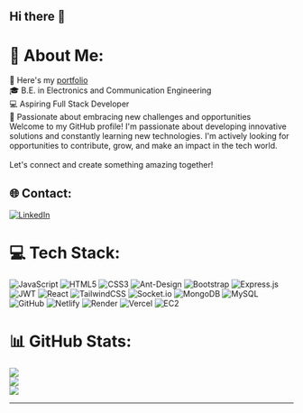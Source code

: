 ## Hi there 👋

# 💫 About Me:
🔭 Here's my [portfolio](https://aravinthan.netlify.app/)<br>🎓 B.E. in Electronics and Communication Engineering<br>💻 Aspiring Full Stack Developer<br>🌟 Passionate about embracing new challenges and opportunities<br>Welcome to my GitHub profile! I'm passionate about developing innovative solutions and constantly learning new technologies. I'm actively looking for opportunities to contribute, grow, and make an impact in the tech world.<br><br>Let's connect and create something amazing together!


## 🌐 Contact:
[![LinkedIn](https://img.shields.io/badge/LinkedIn-%230077B5.svg?logo=linkedin&logoColor=white)](https://www.linkedin.com/in/aravinthanbalaji/) 

# 💻 Tech Stack:
![JavaScript](https://img.shields.io/badge/javascript-%23323330.svg?style=for-the-badge&logo=javascript&logoColor=%23F7DF1E) ![HTML5](https://img.shields.io/badge/html5-%23E34F26.svg?style=for-the-badge&logo=html5&logoColor=white) ![CSS3](https://img.shields.io/badge/css3-%231572B6.svg?style=for-the-badge&logo=css3&logoColor=white) ![Ant-Design](https://img.shields.io/badge/-AntDesign-%230170FE?style=for-the-badge&logo=ant-design&logoColor=white) ![Bootstrap](https://img.shields.io/badge/bootstrap-%238511FA.svg?style=for-the-badge&logo=bootstrap&logoColor=white) ![Express.js](https://img.shields.io/badge/express.js-%23404d59.svg?style=for-the-badge&logo=express&logoColor=%2361DAFB) ![JWT](https://img.shields.io/badge/JWT-black?style=for-the-badge&logo=JSON%20web%20tokens) ![React](https://img.shields.io/badge/react-%2320232a.svg?style=for-the-badge&logo=react&logoColor=%2361DAFB) ![TailwindCSS](https://img.shields.io/badge/tailwindcss-%2338B2AC.svg?style=for-the-badge&logo=tailwind-css&logoColor=white) ![Socket.io](https://img.shields.io/badge/Socket.io-black?style=for-the-badge&logo=socket.io&badgeColor=010101) ![MongoDB](https://img.shields.io/badge/MongoDB-%234ea94b.svg?style=for-the-badge&logo=mongodb&logoColor=white) ![MySQL](https://img.shields.io/badge/mysql-4479A1.svg?style=for-the-badge&logo=mysql&logoColor=white) ![GitHub](https://img.shields.io/badge/github-%23121011.svg?style=for-the-badge&logo=github&logoColor=white)  ![Netlify](https://img.shields.io/badge/netlify-%23000000.svg?style=for-the-badge&logo=netlify&logoColor=#00C7B7) ![Render](https://img.shields.io/badge/Render-%46E3B7.svg?style=for-the-badge&logo=render&logoColor=white) ![Vercel](https://img.shields.io/badge/vercel-%23000000.svg?style=for-the-badge&logo=vercel&logoColor=white) ![EC2](https://img.shields.io/badge/AWS_EC2-black?style=for-the-badge&logo=AWS%20EC2)
# 📊 GitHub Stats:
![](https://github-readme-stats.vercel.app/api?username=Aravinthan333&theme=radical&hide_border=false&include_all_commits=false&count_private=false)<br/>
![](https://github-readme-streak-stats.herokuapp.com/?user=Aravinthan333&theme=radical&hide_border=false)<br/>
![](https://github-readme-stats.vercel.app/api/top-langs/?username=Aravinthan333&theme=radical&hide_border=false&include_all_commits=false&count_private=false&layout=compact)

---
<!-- [![](https://visitcount.itsvg.in/api?id=Aravinthan333&icon=0&color=0)](https://visitcount.itsvg.in) -->

